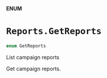 **ENUM**

# `Reports.GetReports`

```swift
enum GetReports
```

List campaign reports

Get campaign reports.
